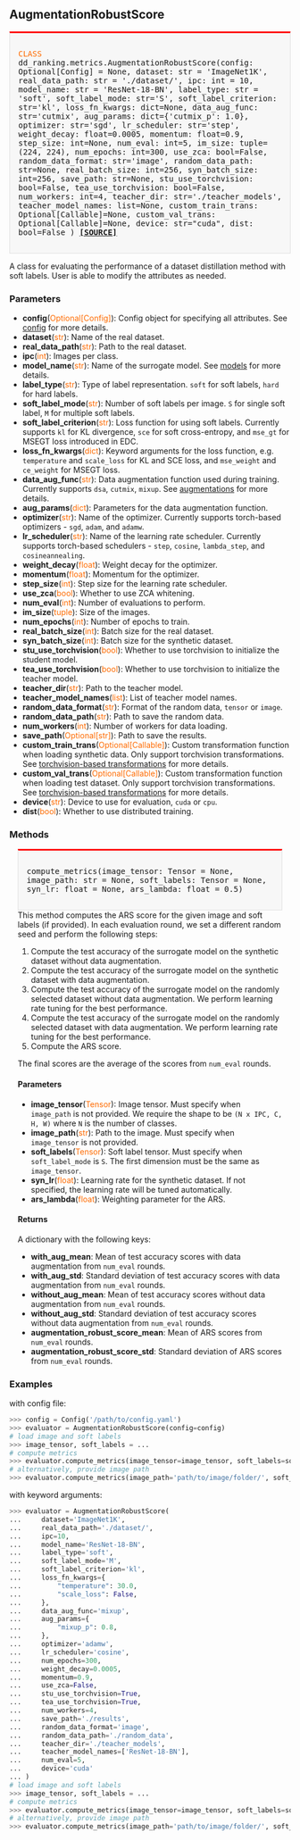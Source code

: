 ## AugmentationRobustScore

<div style="background-color:#F7F7F7; padding:15px; border:1px solid #E0E0E0; border-top:3px solid #FF0000; font-family:monospace; font-size:14px;">

<span style="color:#FF6B00;">CLASS</span> 
dd_ranking.metrics.AugmentationRobustScore(config: Optional[Config] = None,
    dataset: str = 'ImageNet1K',
    real_data_path: str = './dataset/',
    ipc: int = 10,
    model_name: str = 'ResNet-18-BN',
    label_type: str = 'soft',
    soft_label_mode: str='S',
    soft_label_criterion: str='kl',
    loss_fn_kwargs: dict=None,
    data_aug_func: str='cutmix', 
    aug_params: dict={'cutmix_p': 1.0}, 
    optimizer: str='sgd', 
    lr_scheduler: str='step', 
    weight_decay: float=0.0005, 
    momentum: float=0.9,
    step_size: int=None,
    num_eval: int=5, 
    im_size: tuple=(224, 224), 
    num_epochs: int=300, 
    use_zca: bool=False,
    random_data_format: str='image',
    random_data_path: str=None,
    real_batch_size: int=256, 
    syn_batch_size: int=256, 
    save_path: str=None, 
    stu_use_torchvision: bool=False, 
    tea_use_torchvision: bool=False, 
    num_workers: int=4, 
    teacher_dir: str='./teacher_models',
    teacher_model_names: list=None,
    custom_train_trans: Optional[Callable]=None, 
    custom_val_trans: Optional[Callable]=None, 
    device: str="cuda",
    dist: bool=False
)
[**[SOURCE]**](https://github.com/NUS-HPC-AI-Lab/DD-Ranking/blob/main/ddranking/metrics/aug_robust.py)
</div>

A class for evaluating the performance of a dataset distillation method with soft labels. User is able to modify the attributes as needed.

### Parameters

- **config**(<span style="color:#FF6B00;">Optional[Config]</span>): Config object for specifying all attributes. See [config](../config/overview.md) for more details.
- **dataset**(<span style="color:#FF6B00;">str</span>): Name of the real dataset.
- **real_data_path**(<span style="color:#FF6B00;">str</span>): Path to the real dataset.
- **ipc**(<span style="color:#FF6B00;">int</span>): Images per class.
- **model_name**(<span style="color:#FF6B00;">str</span>): Name of the surrogate model. See [models](../models/overview.md) for more details.
- **label_type**(<span style="color:#FF6B00;">str</span>): Type of label representation. `soft` for soft labels, `hard` for hard labels.
- **soft_label_mode**(<span style="color:#FF6B00;">str</span>): Number of soft labels per image. `S` for single soft label, `M` for multiple soft labels.
- **soft_label_criterion**(<span style="color:#FF6B00;">str</span>): Loss function for using soft labels. Currently supports `kl` for KL divergence, `sce` for soft cross-entropy, and `mse_gt` for MSEGT loss introduced in EDC.
- **loss_fn_kwargs**(<span style="color:#FF6B00;">dict</span>): Keyword arguments for the loss function, e.g. `temperature` and `scale_loss` for KL and SCE loss, and `mse_weight` and `ce_weight` for MSEGT loss.
- **data_aug_func**(<span style="color:#FF6B00;">str</span>): Data augmentation function used during training. Currently supports `dsa`, `cutmix`, `mixup`. See [augmentations](../augmentations/overview.md) for more details.
- **aug_params**(<span style="color:#FF6B00;">dict</span>): Parameters for the data augmentation function.
- **optimizer**(<span style="color:#FF6B00;">str</span>): Name of the optimizer. Currently supports torch-based optimizers - `sgd`, `adam`, and `adamw`.
- **lr_scheduler**(<span style="color:#FF6B00;">str</span>): Name of the learning rate scheduler. Currently supports torch-based schedulers - `step`, `cosine`, `lambda_step`, and `cosineannealing`.
- **weight_decay**(<span style="color:#FF6B00;">float</span>): Weight decay for the optimizer.
- **momentum**(<span style="color:#FF6B00;">float</span>): Momentum for the optimizer.
- **step_size**(<span style="color:#FF6B00;">int</span>): Step size for the learning rate scheduler.
- **use_zca**(<span style="color:#FF6B00;">bool</span>): Whether to use ZCA whitening.
- **num_eval**(<span style="color:#FF6B00;">int</span>): Number of evaluations to perform.
- **im_size**(<span style="color:#FF6B00;">tuple</span>): Size of the images.
- **num_epochs**(<span style="color:#FF6B00;">int</span>): Number of epochs to train.
- **real_batch_size**(<span style="color:#FF6B00;">int</span>): Batch size for the real dataset.
- **syn_batch_size**(<span style="color:#FF6B00;">int</span>): Batch size for the synthetic dataset.
- **stu_use_torchvision**(<span style="color:#FF6B00;">bool</span>): Whether to use torchvision to initialize the student model.
- **tea_use_torchvision**(<span style="color:#FF6B00;">bool</span>): Whether to use torchvision to initialize the teacher model.
- **teacher_dir**(<span style="color:#FF6B00;">str</span>): Path to the teacher model.
- **teacher_model_names**(<span style="color:#FF6B00;">list</span>): List of teacher model names.
- **random_data_format**(<span style="color:#FF6B00;">str</span>): Format of the random data, `tensor` or `image`.
- **random_data_path**(<span style="color:#FF6B00;">str</span>): Path to save the random data.
- **num_workers**(<span style="color:#FF6B00;">int</span>): Number of workers for data loading.
- **save_path**(<span style="color:#FF6B00;">Optional[str]</span>): Path to save the results.
- **custom_train_trans**(<span style="color:#FF6B00;">Optional[Callable]</span>): Custom transformation function when loading synthetic data. Only support torchvision transformations. See [torchvision-based transformations](../augmentations/torchvision.md) for more details.
- **custom_val_trans**(<span style="color:#FF6B00;">Optional[Callable]</span>): Custom transformation function when loading test dataset. Only support torchvision transformations. See [torchvision-based transformations](../augmentations/torchvision.md) for more details.
- **device**(<span style="color:#FF6B00;">str</span>): Device to use for evaluation, `cuda` or `cpu`.
- **dist**(<span style="color:#FF6B00;">bool</span>): Whether to use distributed training.

### Methods
<div style="background-color:#F7F7F7; padding:15px; border:1px solid #E0E0E0; border-top:3px solid #FF0000; font-family:monospace; font-size:14px; margin-left:15px; margin-right:15px;">

compute_metrics(image_tensor: Tensor = None, image_path: str = None, soft_labels: Tensor = None, syn_lr: float = None, ars_lambda: float = 0.5)
</div>

<div style="margin-left:15px; margin-right:15px;">
This method computes the ARS score for the given image and soft labels (if provided). In each evaluation round, we set a different random seed and perform the following steps:

1. Compute the test accuracy of the surrogate model on the synthetic dataset without data augmentation.
2. Compute the test accuracy of the surrogate model on the synthetic dataset with data augmentation.
3. Compute the test accuracy of the surrogate model on the randomly selected dataset without data augmentation. We perform learning rate tuning for the best performance.
4. Compute the test accuracy of the surrogate model on the randomly selected dataset with data augmentation. We perform learning rate tuning for the best performance.
5. Compute the ARS score.

The final scores are the average of the scores from `num_eval` rounds.

#### Parameters

- **image_tensor**(<span style="color:#FF6B00;">Tensor</span>): Image tensor. Must specify when `image_path` is not provided. We require the shape to be `(N x IPC, C, H, W)` where `N` is the number of classes.
- **image_path**(<span style="color:#FF6B00;">str</span>): Path to the image. Must specify when `image_tensor` is not provided.
- **soft_labels**(<span style="color:#FF6B00;">Tensor</span>): Soft label tensor. Must specify when `soft_label_mode` is `S`. The first dimension must be the same as `image_tensor`.
- **syn_lr**(<span style="color:#FF6B00;">float</span>): Learning rate for the synthetic dataset. If not specified, the learning rate will be tuned automatically.
- **ars_lambda**(<span style="color:#FF6B00;">float</span>): Weighting parameter for the ARS.

#### Returns

A dictionary with the following keys:

- **with_aug_mean**: Mean of test accuracy scores with data augmentation from `num_eval` rounds.
- **with_aug_std**: Standard deviation of test accuracy scores with data augmentation from `num_eval` rounds.
- **without_aug_mean**: Mean of test accuracy scores without data augmentation from `num_eval` rounds.
- **without_aug_std**: Standard deviation of test accuracy scores without data augmentation from `num_eval` rounds.
- **augmentation_robust_score_mean**: Mean of ARS scores from `num_eval` rounds.
- **augmentation_robust_score_std**: Standard deviation of ARS scores from `num_eval` rounds.

</div>

### Examples

with config file:
```python
>>> config = Config('/path/to/config.yaml')
>>> evaluator = AugmentationRobustScore(config=config)
# load image and soft labels
>>> image_tensor, soft_labels = ... 
# compute metrics
>>> evaluator.compute_metrics(image_tensor=image_tensor, soft_labels=soft_labels)
# alternatively, provide image path
>>> evaluator.compute_metrics(image_path='path/to/image/folder/', soft_labels=soft_labels) 
```

with keyword arguments:
```python
>>> evaluator = AugmentationRobustScore(
...     dataset='ImageNet1K',
...     real_data_path='./dataset/',
...     ipc=10,
...     model_name='ResNet-18-BN',
...     label_type='soft',
...     soft_label_mode='M',
...     soft_label_criterion='kl',
...     loss_fn_kwargs={
...         "temperature": 30.0,
...         "scale_loss": False,
...     },
...     data_aug_func='mixup',
...     aug_params={
...         "mixup_p": 0.8,
...     },
...     optimizer='adamw',
...     lr_scheduler='cosine',
...     num_epochs=300,
...     weight_decay=0.0005,
...     momentum=0.9,
...     use_zca=False,
...     stu_use_torchvision=True,
...     tea_use_torchvision=True,
...     num_workers=4,
...     save_path='./results',
...     random_data_format='image',
...     random_data_path='./random_data',
...     teacher_dir='./teacher_models',
...     teacher_model_names=['ResNet-18-BN'],
...     num_eval=5,
...     device='cuda'
... )
# load image and soft labels
>>> image_tensor, soft_labels = ... 
# compute metrics
>>> evaluator.compute_metrics(image_tensor=image_tensor, soft_labels=soft_labels)
# alternatively, provide image path
>>> evaluator.compute_metrics(image_path='path/to/image/folder/', soft_labels=soft_labels) 
```